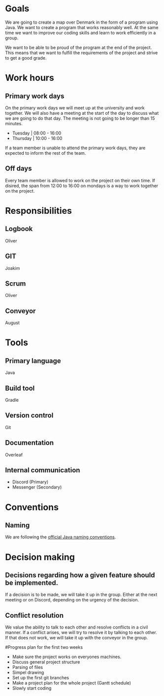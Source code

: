 # Goals

We are going to create a map over Denmark in the form of a program using Java. We want to create a program that works reasonably well. At the same time we want to improve our coding skills and learn to work efficiently in a group.

We want to be able to be proud of the program at the end of the project. This means that we want to fulfill the requirements of the project and strive to get a good grade.

# Work hours

## Primary work days

On the primary work days we will meet up at the university and work together. We will also have a meeting at the start of the day to discuss what we are going to do that day. The meeting is not going to be longer than 15 minutes.

- Tuesday | 08:00 - 16:00
- Thursday | 10:00 - 16:00

If a team member is unable to attend the primary work days, they are expected to inform the rest of the team.

## Off days

Every team member is allowed to work on the project on their own time. If disired, the span from 12:00 to 16:00 on mondays is a way to work together on the project.

# Responsibilities

## Logbook

Oliver

## GIT

Joakim

## Scrum

Oliver

## Conveyor

August

# Tools

## Primary language

Java

## Build tool

Gradle

## Version control

Git

## Documentation

Overleaf

## Internal communication

- Discord (Primary)
- Messenger (Secondary)

# Conventions

## Naming

We are following the [official Java naming conventions](https://docs.oracle.com/javase/tutorial/java/nutsandbolts/variables.html).

# Decision making

## Decisions regarding how a given feature should be implemented.

If a decision is to be made, we will take it up in the group. Either at the next meeting or on Discord, depending on the urgency of the decision.

## Conflict resolution

We value the ability to talk to each other and resolve conflicts in a civil manner. If a conflict arises, we will try to resolve it by talking to each other. If that does not work, we will take it up with the conveyor in the group.

#Progress plan for the first two weeks
- Make sure the project works on everyones machines.
- Discuss general project structure
- Parsing of files
- Simpel drawing
- Set up the first git branches
- Make a project plan for the whole project (Gantt schedule)
- Slowly start coding

